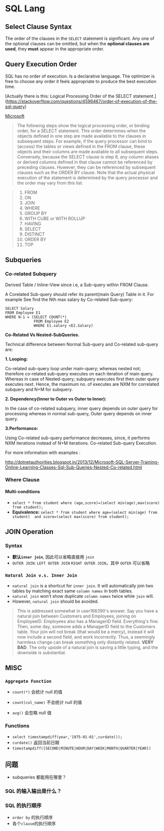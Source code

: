 # SQL Lang #

## Select Clause Syntax ##
The order of the clauses in the `SELECT` statement is
significant. Any one of the optional clauses can be omitted, but
when the **optional clauses are used**, they **must** appear
in the appropriate order.

## Query Execution Order ##

SQL has no order of execution. Is a declarative language. The
optimizer is free to choose any order it feels appropriate to
produce the best execution time.

[Actually there is this: Logical Processing Order of the SELECT
statement.]
(https://stackoverflow.com/questions/4596467/order-of-execution-of-the-sql-query)

[Microsoft](https://docs.microsoft.com/en-us/sql/t-sql/queries/select-transact-sql)

> The following steps show the logical processing order, or binding
> order, for a SELECT statement. This order determines when the
> objects defined in one step are made available to the clauses in
> subsequent steps. For example, if the query processor can bind to
> (access) the tables or views defined in the FROM clause, these
> objects and their columns are made available to all subsequent
> steps. Conversely, because the SELECT clause is step 8, any
> column aliases or derived columns defined in that clause cannot
> be referenced by preceding clauses. However, they can be
> referenced by subsequent clauses such as the ORDER BY clause.
> Note that the actual physical execution of the statement is
> determined by the query processor and the order may vary from
> this list.

> 1. FROM
> 1. ON
> 1. JOIN
> 1. WHERE
> 1. GROUP BY
> 1. WITH CUBE or WITH ROLLUP
> 1. HAVING
> 1. SELECT
> 1. DISTINCT
> 1. ORDER BY
> 1. TOP



## Subqueries ##

### **Co-related Subquery** ###

Derived Table / Inline-View since i.e, a Sub-query within FROM
Clause.

A Corelated Sub-query should refer its parent(main Query) Table
in it. For example See find the Nth max salary by Co-related
Sub-query:


    SELECT Salary 
    FROM Employee E1
    WHERE N-1 = (SELECT COUNT(*)
                 FROM Employee E2
                 WHERE E1.salary <E2.Salary) 

**Co-Related Vs Nested-SubQueries.**

Technical difference between Normal Sub-query and Co-related
sub-query are:

**1. Looping:** 

Co-related sub-query loop under main-query; whereas nested not;
therefore co-related sub-query executes on each iteration of main
query. Whereas in case of Nested-query; subquery executes first
then outer query executes next. Hence, the maximum no. of
executes are NXM for correlated subquery and N+M for subquery.

**2. Dependency(Inner to Outer vs Outer to Inner):**

In the case of co-related subquery, inner query depends on
outer query for processing whereas in normal sub-query, Outer
query depends on inner query.

**3.Performance:**

Using Co-related sub-query performance decreases, since, it
performs NXM iterations instead of N+M iterations. Co-related
Sub-query Execution.

For more information with examples : 

http://dotnetauthorities.blogspot.in/2013/12/Microsoft-SQL-Server-Training-Online-Learning-Classes-Sql-Sub-Queries-Nested-Co-related.html

### Where Clause ###

#### Multi-conditions ####

- `select * from student where (age,score)=(select
  min(age),max(score) from student);`
- **Equivalence:** `select * from student where age=(select
  min(age) from student) 
  and score=(select max(score) from student);`








## JOIN Operation ##

### Syntax ###

- **默认`inner join`**, 因此可以省略直接用 `join`
- `OUTER JOIN`: `LEFT OUTER JOIN` `RIGHT OUTER JOIN`，其中
  `OUTER` 可以省略

### `Natural Join v.s. Inner Join` ###

- `natural join` is a shortcut for `inner join`. It will
  automatically join two tables by matching exact same `column
  names` in both tables.
- `natural join` won't show duplicate `column names` twice while
  `join` will.
- However, `natural join` should be avoided.

> This is addressed somewhat in user166390's answer. Say you have
> a natural join between Customers and Employees, joining on
> EmployeeID. Employees also has a ManagerID field. Everything's
> fine. Then, some day, someone adds a ManagerID field to the
> Customers table. Your join will not break (that would be a
> mercy), instead it will now include a second field, and work
> incorrectly. Thus, a seemingly harmless change can break
> something only distantly related. **VERY BAD**. The only upside of
> a natural join is saving a little typing, and the downside is
> substantial.



## MISC ##

### `Aggregate Function` ###

- `count(*)` 会统计 null 的值
- `count(col_name)` 不会统计 null 的值

- `avg()` 会忽略 null 值

### Functions ###

- `select timestampdiff(year,'1975-01-01',curdate());`
- `curdate()` 返回当前日期
- `timestampdiff([SECOND|MINUTE|HOUR|DAY|WEEK|MONTH|QUARTER|YEAR])`

## 问题 ##

- subqueries 都能用在哪里？



### SQL 的输入输出是什么？ ###

### SQL 的执行顺序 ###
- `order by` 的执行顺序
- 各个`clause`的执行顺序










































